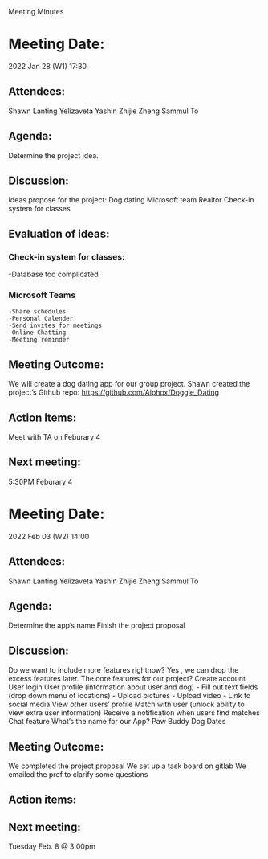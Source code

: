 Meeting Minutes

# Meeting Date:    
2022 Jan 28 (W1)  17:30

## Attendees:
Shawn Lanting
Yelizaveta Yashin
Zhijie Zheng
Sammul To

## Agenda: 
Determine the project idea.

## Discussion: 
Ideas propose for the project:
Dog dating
Microsoft team
Realtor 
Check-in system for classes

## Evaluation of ideas:

### Check-in system for classes:
-Database too complicated

### Microsoft Teams
	-Share schedules
	-Personal Calender
	-Send invites for meetings
	-Online Chatting
	-Meeting reminder

## Meeting Outcome:
We will create a dog dating app for our group project.
Shawn created the project’s Github repo: https://github.com/Aiphox/Doggie_Dating

## Action items:
Meet with TA on Feburary 4

## Next meeting:
5:30PM  Feburary 4



# Meeting Date:    
2022 Feb 03 (W2)  14:00

## Attendees:
Shawn Lanting
Yelizaveta Yashin
Zhijie Zheng
Sammul To

## Agenda: 
Determine the app’s name
Finish the project proposal

## Discussion: 
Do we want to include more features rightnow?
Yes , we can drop the excess features later.
The core features for our project?
Create account
User login
User profile (information about user and dog)
	- Fill out text fields (drop down menu of locations)
	- Upload pictures
	- Upload video
	- Link to social media
View other users’ profile
Match with user (unlock ability to view extra user information)
Receive a notification when users find matches
Chat feature
What’s the name for our App?
Paw Buddy
Dog Dates

## Meeting Outcome:
We completed the project proposal
We set up a task board on gitlab
We emailed the prof to clarify some questions


## Action items:


## Next meeting:
Tuesday Feb. 8 @ 3:00pm
